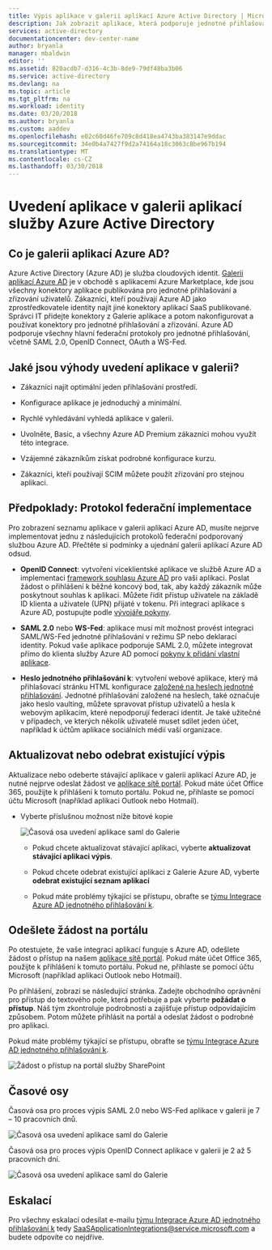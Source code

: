 ```yaml
---
title: Výpis aplikace v galerii aplikací Azure Active Directory | Microsoft Docs
description: Jak zobrazit aplikace, která podporuje jednotné přihlašování v galerii aplikací Azure Active Directory
services: active-directory
documentationcenter: dev-center-name
author: bryanla
manager: mbaldwin
editor: ''
ms.assetid: 820acdb7-d316-4c3b-8de9-79df48ba3b06
ms.service: active-directory
ms.devlang: na
ms.topic: article
ms.tgt_pltfrm: na
ms.workload: identity
ms.date: 03/20/2018
ms.author: bryanla
ms.custom: aaddev
ms.openlocfilehash: e02c60d46fe709c8d418ea4743ba383147e9ddac
ms.sourcegitcommit: 34e0b4a7427f9d2a74164a18c3063c8be967b194
ms.translationtype: MT
ms.contentlocale: cs-CZ
ms.lasthandoff: 03/30/2018
---
```

# <a name="list-your-application-in-the-azure-active-directory-application-gallery"></a>Uvedení aplikace v galerii aplikací služby Azure Active Directory


##  <a name="what-is-the-azure-ad-application-gallery"></a>Co je galerii aplikací Azure AD?

Azure Active Directory (Azure AD) je služba cloudových identit. [Galerii aplikací Azure AD](https://azure.microsoft.com/marketplace/active-directory/all/) je v obchodě s aplikacemi Azure Marketplace, kde jsou všechny konektory aplikace publikována pro jednotné přihlašování a zřizování uživatelů. Zákazníci, kteří používají Azure AD jako zprostředkovatele identity najít jiné konektory aplikací SaaS publikované. Správci IT přidejte konektory z Galerie aplikace a potom nakonfigurovat a používat konektory pro jednotné přihlašování a zřizování. Azure AD podporuje všechny hlavní federační protokoly pro jednotné přihlašování, včetně SAML 2.0, OpenID Connect, OAuth a WS-Fed.

## <a name="what-are-the-benefits-of-listing-an-application-in-the-gallery"></a>Jaké jsou výhody uvedení aplikace v galerii?

*  Zákazníci najít optimální jeden přihlašování prostředí.

*  Konfigurace aplikace je jednoduchý a minimální. 

*  Rychlé vyhledávání vyhledá aplikace v galerii.

*  Uvolněte, Basic, a všechny Azure AD Premium zákazníci mohou využít této integrace. 

*  Vzájemné zákazníkům získat podrobné konfigurace kurzu. 

*  Zákazníci, kteří používají SCIM můžete použít zřizování pro stejnou aplikaci.


##  <a name="prerequisites-implement-federation-protocol"></a>Předpoklady: Protokol federační implementace

Pro zobrazení seznamu aplikace v galerii aplikací Azure AD, musíte nejprve implementovat jednu z následujících protokolů federační podporovaný službou Azure AD. Přečtěte si podmínky a ujednání galerii aplikací Azure AD odsud. 

*   **OpenID Connect**: vytvoření víceklientské aplikace ve službě Azure AD a implementaci [framework souhlasu Azure AD](active-directory-integrating-applications.md#overview-of-the-consent-framework) pro vaši aplikaci. Poslat žádost o přihlášení k běžné koncový bod, tak, aby každý zákazník může poskytnout souhlas k aplikaci. Můžete řídit přístup uživatele na základě ID klienta a uživatele (UPN) přijaté v tokenu. Při integraci aplikace s Azure AD, postupujte podle [vývojáře pokyny](active-directory-authentication-scenarios.md).

*   **SAML 2.0** nebo **WS-Fed**: aplikace musí mít možnost provést integraci SAML/WS-Fed jednotné přihlašování v režimu SP nebo deklarací identity. Pokud vaše aplikace podporuje SAML 2.0, můžete integrovat přímo do klienta služby Azure AD pomocí [pokyny k přidání vlastní aplikace](../active-directory-saas-custom-apps.md).

*   **Heslo jednotného přihlašování k**: vytvoření webové aplikace, který má přihlašovací stránku HTML konfigurace [založené na heslech jednotné přihlašování](../active-directory-appssoaccess-whatis.md). Jednotné přihlašování založené na heslech, také označuje jako heslo vaulting, můžete spravovat přístup uživatelů a hesla k webovým aplikacím, které nepodporují federaci identit. Je také užitečné v případech, ve kterých několik uživatelé muset sdílet jeden účet, například k účtům aplikace sociálních médií vaší organizace.

##  <a name="updateremove-existing-listing"></a>Aktualizovat nebo odebrat existující výpis

Aktualizace nebo odeberte stávající aplikace v galerii aplikací Azure AD, je nutné nejprve odeslat žádost ve [aplikace sítě portál](https://microsoft.sharepoint.com/teams/apponboarding/Apps). Pokud máte účet Office 365, použijte k přihlášení k tomuto portálu. Pokud ne, přihlaste se pomocí účtu Microsoft (například aplikaci Outlook nebo Hotmail).

* Vyberte příslušnou možnost níže bitové kopie

    ![Časová osa uvedení aplikace saml do Galerie](./media/active-directory-app-gallery-listing/updateorremove.png)

    * Pokud chcete aktualizovat stávající aplikaci, vyberte **aktualizovat stávající aplikaci výpis**.

    * Pokud chcete odebrat existující aplikaci z Galerie Azure AD, vyberte **odebrat existující seznam aplikací**

    * Pokud máte problémy týkající se přístupu, obraťte se [týmu Integrace Azure AD jednotného přihlašování k](<mailto:SaaSApplicationIntegrations@service.microsoft.com>). 

## <a name="submit-the-request-in-the-portal"></a>Odešlete žádost na portálu

Po otestujete, že vaše integraci aplikací funguje s Azure AD, odešlete žádost o přístup na našem [aplikace sítě portál](https://microsoft.sharepoint.com/teams/apponboarding/Apps). Pokud máte účet Office 365, použijte k přihlášení k tomuto portálu. Pokud ne, přihlaste se pomocí účtu Microsoft (například aplikaci Outlook nebo Hotmail).

Po přihlášení, zobrazí se následující stránka. Zadejte obchodního oprávnění pro přístup do textového pole, která potřebuje a pak vyberte **požádat o přístup**. Náš tým zkontroluje podrobnosti a zajišťuje přístup odpovídajícím způsobem. Potom můžete přihlásit na portál a odeslat žádost o podrobné pro aplikaci.

Pokud máte problémy týkající se přístupu, obraťte se [týmu Integrace Azure AD jednotného přihlašování k](<mailto:SaaSApplicationIntegrations@service.microsoft.com>).

![Žádost o přístup na portál služby SharePoint](./media/active-directory-app-gallery-listing/accessrequest.png)

## <a name="timelines"></a>Časové osy
    
Časová osa pro proces výpis SAML 2.0 nebo WS-Fed aplikace v galerii je 7 – 10 pracovních dnů.

   ![Časová osa uvedení aplikace saml do Galerie](./media/active-directory-app-gallery-listing/timeline.png)

Časová osa pro proces výpis OpenID Connect aplikace v galerii je 2 až 5 pracovních dní.

   ![Časová osa uvedení aplikace saml do Galerie](./media/active-directory-app-gallery-listing/timeline2.png)

## <a name="escalations"></a>Eskalací

Pro všechny eskalací odesílat e-mailu [týmu Integrace Azure AD jednotného přihlašování k](mailto:SaaSApplicationIntegrations@service.microsoft.com) tedy SaaSApplicationIntegrations@service.microsoft.com a budete odpovíte co nejdříve.
